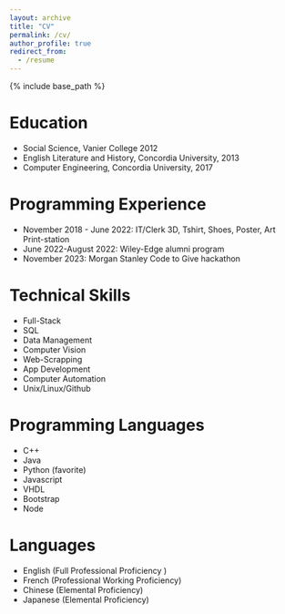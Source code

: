 ```yaml
---
layout: archive
title: "CV"
permalink: /cv/
author_profile: true
redirect_from:
  - /resume
---
```


{% include base_path %}

Education
======
* Social Science, Vanier College 2012
* English Literature and History, Concordia University, 2013
* Computer Engineering, Concordia University, 2017

Programming Experience
======
* November 2018 - June 2022: IT/Clerk 3D, Tshirt, Shoes, Poster, Art Print-station
* June 2022-August 2022: Wiley-Edge alumni program
* November 2023: Morgan Stanley Code to Give hackathon

Technical Skills
======
* Full-Stack
* SQL
* Data Management
* Computer Vision
* Web-Scrapping
* App Development
* Computer Automation
* Unix/Linux/Github


Programming Languages
======
* C++
* Java
* Python (favorite)
* Javascript
* VHDL
* Bootstrap
* Node

Languages
======
* English (Full Professional Proficiency )
* French (Professional Working Proficiency)
* Chinese (Elemental Proficiency)
* Japanese (Elemental Proficiency)

